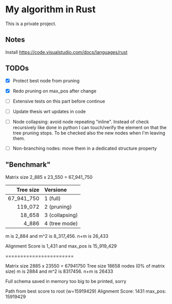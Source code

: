 # My algorithm in Rust
This is a private project.


## Notes
Install https://code.visualstudio.com/docs/languages/rust

## TODOs
- [x] Protect best node from pruning
- [x] Redo pruning on max_pos after change
- [ ] Extensive tests on this part before continue
- [ ] Update thesis wrt updates in code

- [ ] Node collapsing: avoid node repeating "inline". Instead of check recursively like done in python I can touch/verify the element on that the tree pruning stops. To be checked also the new nodes when I'm leaving them.
- [ ] Non-branching nodes: move them in a dedicated structure property

## "Benchmark"

Matrix size 2_885 x 23_550 = 67_941_750

Tree size  | Versione
----------:|:--------
67_941_750 | 1 (full)
119_072 | 2 (pruning)
18_658 | 3 (collapsing)
4_886 | 4 (tree mode)

m is 2_884 and m^2 is 8_317_456. n+m is 26_433

Alignment Score is 1_431 and max_pos is 15_919_429





=======================

Matrix size 2885 x 23550 = 67941750
Tree size 18658 nodes (0% of matrix size)
m is 2884 and m^2 is 8317456. n+m is 26433

Full schema saved in memory too big to be printed, sorry

Path from best score to root (w=15919429)
Alignment Score: 1431
max_pos: 15919429